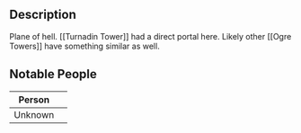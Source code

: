 ## Description
Plane of hell. [[Turnadin Tower]] had a direct portal here. Likely other [[Ogre Towers]] have something similar as well.

## Notable People
| Person  |  |
| ------- | ----------- |
| Unknown |             |